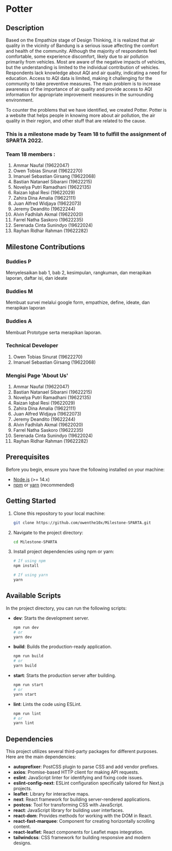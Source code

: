 # Potter


## Description
Based on the Empathize stage of Design Thinking, it is realized that air quality in the vicinity of Bandung is a serious issue affecting the comfort and health of the community. Although the majority of respondents feel comfortable, some experience discomfort, likely due to air pollution primarily from vehicles. Most are aware of the negative impacts of vehicles, but the understanding is limited to the individual contribution of vehicles. Respondents lack knowledge about AQI and air quality, indicating a need for education. Access to AQI data is limited, making it challenging for the community to take preventive measures. The main problem is to increase awareness of the importance of air quality and provide access to AQI information for appropriate improvement measures in the surrounding environment.

To counter the problems that we have identified, we created Potter. Potter is a website that helps people in knowing more about air pollution, the air quality in their region, and other stuff that are related to the cause. 

### This is a milestone made by Team 18 to fulfill the assignment of SPARTA 2022.
### Team 18 members :
1. Ammar Naufal (19622047)
2. Owen Tobias Sinurat (19622270)
3. Imanuel Sebastian Girsang (19622068)
4. Bastian Natanael Sibarani (19622215)
5. Novelya Putri Ramadhani (19622135)
6. Raizan Iqbal Resi (19622029)
7. Zahira Dina Amalia (19622111)
8. Juan Alfred Widjaya (19622073)
9. Jeremy Deandito (19622244)
10. Alvin Fadhilah Akmal (19622020)
11. Farrel Natha Saskoro (19622235)
12. Serenada Cinta Sunindyo (19622024)
13. Rayhan Ridhar Rahman (19622282)

## Milestone Contributions

### Buddies P
Menyelesaikan bab 1, bab 2, kesimpulan, rangkuman, dan merapikan laporan, daftar isi, dan ideate
### Buddies M
Membuat survei melalui google form, empathize, define, ideate, dan merapikan laporan
### Buddies A
Membuat Prototype serta merapikan laporan.

### Technical Developer
1. Owen Tobias Sinurat (19622270)
2. Imanuel Sebastian Girsang (19622068)

### Mengisi Page 'About Us' 
1. Ammar Naufal (19622047)
2. Bastian Natanael Sibarani (19622215)
3. Novelya Putri Ramadhani (19622135)
4. Raizan Iqbal Resi (19622029)
5. Zahira Dina Amalia (19622111)
6. Juan Alfred Widjaya (19622073)
7. Jeremy Deandito (19622244)
8. Alvin Fadhilah Akmal (19622020)
9. Farrel Natha Saskoro (19622235)
10. Serenada Cinta Sunindyo (19622024)
11. Rayhan Ridhar Rahman (19622282)

## Prerequisites

Before you begin, ensure you have the following installed on your machine:

- [Node.js](https://nodejs.org/) (>= 14.x)
- [npm](https://www.npmjs.com/) or [yarn](https://yarnpkg.com/) (recommended)

## Getting Started

1. Clone this repository to your local machine:

   ```bash
   git clone https://github.com/owenthe10x/Milestone-SPARTA.git
   ```

2. Navigate to the project directory:

   ```bash
   cd Milestone-SPARTA
   ```

3. Install project dependencies using npm or yarn:

   ```bash
   # If using npm
   npm install

   # If using yarn
   yarn
   ```

## Available Scripts

In the project directory, you can run the following scripts:

- **dev**: Starts the development server.

  ```bash
  npm run dev
  # or
  yarn dev
  ```

- **build**: Builds the production-ready application.

  ```bash
  npm run build
  # or
  yarn build
  ```

- **start**: Starts the production server after building.

  ```bash
  npm run start
  # or
  yarn start
  ```

- **lint**: Lints the code using ESLint.

  ```bash
  npm run lint
  # or
  yarn lint
  ```

## Dependencies

This project utilizes several third-party packages for different purposes. Here are the main dependencies:

- **autoprefixer**: PostCSS plugin to parse CSS and add vendor prefixes.
- **axios**: Promise-based HTTP client for making API requests.
- **eslint**: JavaScript linter for identifying and fixing code issues.
- **eslint-config-next**: ESLint configuration specifically tailored for Next.js projects.
- **leaflet**: Library for interactive maps.
- **next**: React framework for building server-rendered applications.
- **postcss**: Tool for transforming CSS with JavaScript.
- **react**: JavaScript library for building user interfaces.
- **react-dom**: Provides methods for working with the DOM in React.
- **react-fast-marquee**: Component for creating horizontally scrolling content.
- **react-leaflet**: React components for Leaflet maps integration.
- **tailwindcss**: CSS framework for building responsive and modern designs.

